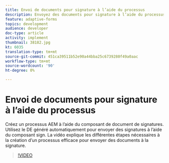 ```yaml
---
title: Envoi de documents pour signature à l’aide du processus
description: Envoyez des documents pour signature à l’aide du processus. Créez un processus AEM à l’aide du composant de document de signatures. Utilisez le DE généré automatiquement pour envoyer des signatures à l’aide du composant sign. La vidéo explique les différentes étapes nécessaires à la création d’un processus efficace pour envoyer des documents à la signature.
feature: adaptive-forms
topics: development
audience: developer
doc-type: article
activity: implement
thumbnail: 38182.jpg
kt: 6035
translation-type: tm+mt
source-git-commit: 451ca39511b52e90a44bba25c6739280f49a0aac
workflow-type: tm+mt
source-wordcount: '90'
ht-degree: 0%

---
```


# Envoi de documents pour signature à l’aide du processus

Créez un processus AEM à l’aide du composant de document de signatures. Utilisez le DE généré automatiquement pour envoyer des signatures à l’aide du composant sign.
La vidéo explique les différentes étapes nécessaires à la création d’un processus efficace pour envoyer des documents à la signature.

>[!VIDEO](https://video.tv.adobe.com/v/38182/?quality=9&learn=on)
